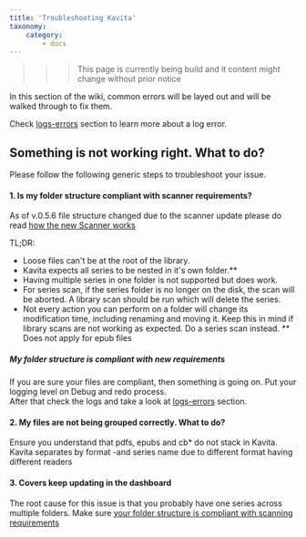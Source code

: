 ```yaml
---
title: 'Troubleshooting Kavita'
taxonomy:
    category:
        - docs
---
```


>>> This page is currently being build and it content might change without prior notice

In this section of the wiki, common errors will be layed out and will be walked through to fix them.

Check [logs-errors](logs-errors) section to learn more about a log error.

## Something is not working right. What to do?
Please follow the following generic steps to troubleshoot your issue.

#### 1. Is my folder structure compliant with scanner requirements?
As of v.0.5.6 file structure changed due to the scanner update please do read [how the new Scanner works](/guides/managing-your-files/scanner)

TL;DR:
- Loose files can't be at the root of the library.
- Kavita expects all series to be nested in it's own folder.**
- Having multiple series in one folder is not supported but does work.
- For series scan, if the series folder is no longer on the disk, the scan will be aborted. A library scan should be run which will delete the series.
- Not every action you can perform on a folder will change its modification time, including renaming and moving it. Keep this in mind if library scans are not working as expected. Do a series scan instead.
** Does not apply for epub files

##### My folder structure is compliant with new requirements
If you are sure your files are compliant, then something is going on. Put your logging level on Debug and redo process.  
After that check the logs and take a look at [logs-errors](logs-errors) section.

#### 2. My files are not being grouped correctly. What to do?
Ensure you understand that pdfs, epubs and cb* do not stack in Kavita. Kavita separates by format -and series name due to different format having different readers

#### 3. Covers keep updating in the dashboard
The root cause for this issue is that you probably have one series across multiple folders. Make sure [your folder structure is compliant with scanning requirements](/guides/managing-your-files)